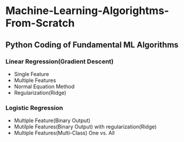 # Machine-Learning-Algorightms-From-Scratch

## Python Coding of Fundamental ML Algorithms

### Linear Regression(Gradient Descent)
- Single Feature
- Multiple Features
- Normal Equation Method
- Regularization(Ridge)


### Logistic Regression
- Multiple Feature(Binary Output)
- Mutilple Features(Binary Output) with regularization(Ridge)
- Multiple Features(Multi-Class) One vs. All
